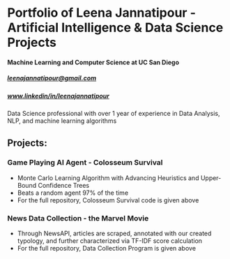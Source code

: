 # Portfolio of Leena Jannatipour - Artificial Intelligence & Data Science Projects
#### Machine Learning and Computer Science at UC San Diego
##### leenajannatipour@gmail.com
##### www.linkedin/in/leenajannatipour
Data Science professional with over 1 year of experience in Data Analysis, NLP, and machine learning algorithms
## Projects:

### Game Playing AI Agent - Colosseum Survival
- Monte Carlo Learning Algorithm with Advancing Heuristics and Upper-Bound Confidence Trees
- Beats a random agent 97% of the time
- For the full repository, Colosseum Survival code is given above

### News Data Collection - the Marvel Movie
- Through NewsAPI, articles are scraped, annotated with our created typology, and further characterized via TF-IDF score calculation
- For the full repository, Data Collection Program is given above
